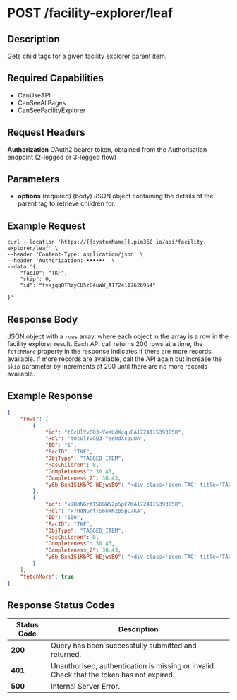 # POST /facility-explorer/leaf

## Description
Gets child tags for a given facility explorer parent item.

## Required Capabilities
* CanUseAPI
* CanSeeAllPages
* CanSeeFacilityExplorer

## Request Headers

**Authorization** OAuth2 bearer token, obtained from the Authorisation endpoint (2-legged or 3-legged flow)

## Parameters
* **options** (required) (body) JSON object containing the details of the parent tag to retrieve children for.

## Example Request
```
curl --location 'https://{{systemName}}.pim360.io/api/facility-explorer/leaf' \
--header 'Content-Type: application/json' \
--header 'Authorization: ••••••' \
--data '{
    "facID": "TKF",
    "skip": 0,
    "id": "fvkjqq8TRzyCU5zE4uWW_A1724117626954"

}'
```

## Response Body
JSON object with a `rows` array, where each object in the array is a row in the facility explorer result. Each API call returns 200 rows at a time, the `fetchMore` property in the response indicates if there are more records available. If more records are available, call the API again but increase the `skip` parameter by increments of 200 until there are no more records available.

## Example Response
```JSON
{
    "rows": [
        {
            "id": "tOcUlYvGQ3-YeeUdXcquOA1724115393858",
            "Hdl": "tOcUlYvGQ3-YeeUdXcquOA",
            "ID": "1",
            "FacID": "TKF",
            "ObjType": "TAGGED_ITEM",
            "HasChildren": 0,
            "Completeness": 30.43,
            "Completeness_2": 30.43,
            "y6b-Bxk1S1KbPG-WEjwsBQ": "<div class='icon-TAG' title='TAG'><span class='icon-text'>1</span></div>"
        },
        {
            "id": "x7HdNGrfTS6GWN2p5pC7KA1724115393858",
            "Hdl": "x7HdNGrfTS6GWN2p5pC7KA",
            "ID": "100",
            "FacID": "TKF",
            "ObjType": "TAGGED_ITEM",
            "HasChildren": 0,
            "Completeness": 30.43,
            "Completeness_2": 30.43,
            "y6b-Bxk1S1KbPG-WEjwsBQ": "<div class='icon-TAG' title='TAG'><span class='icon-text'>100</span></div>"
        }
    ],
    "fetchMore": true
}
```

## Response Status Codes
| Status Code | Description |
| -------- | ------- |
|**200** |Query has been successfully submitted and returned.|
|**401** |Unauthorised, authentication is missing or invalid. Check that the token has not expired.|
|**500** |Internal Server Error.|


